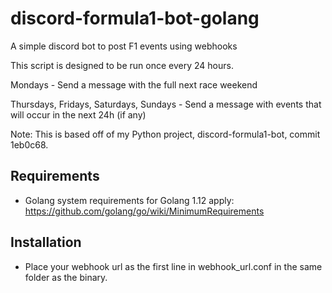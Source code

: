 # discord-formula1-bot-golang
A simple discord bot to post F1 events using webhooks

This script is designed to be run once every 24 hours.

Mondays -
    Send a message with the full next race weekend
    
Thursdays, Fridays, Saturdays, Sundays -
    Send a message with events that will occur in the next 24h (if any)


Note: This is based off of my Python project, discord-formula1-bot, commit 1eb0c68.

## Requirements
- Golang system requirements for Golang 1.12 apply: https://github.com/golang/go/wiki/MinimumRequirements

## Installation
- Place your webhook url as the first line in webhook_url.conf in the same folder as the binary.
